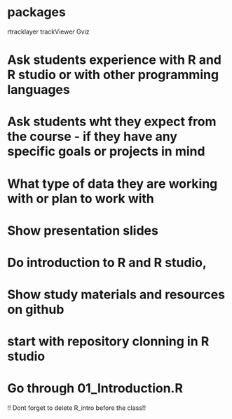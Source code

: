# packages
rtracklayer
trackViewer
Gviz

# Ask students experience with R and R studio or with other programming languages

# Ask students wht they expect from the course - if they have any specific goals or projects in mind

# What type of data they are working with or plan to work with

# Show presentation slides

# Do introduction to R and R studio, 

# Show study materials and resources on github

# start with repository clonning in R studio

#  Go through 01_Introduction.R

!! Dont forget to delete R_intro before the class!!

